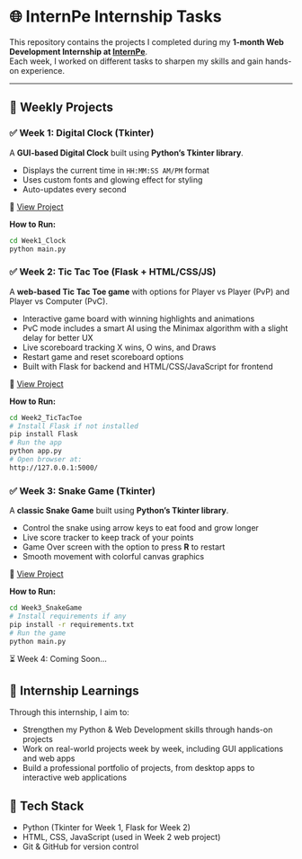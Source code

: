 # 🌐 InternPe Internship Tasks  

This repository contains the projects I completed during my **1-month Web Development Internship at [InternPe](https://internpe.in/)**.  
Each week, I worked on different tasks to sharpen my skills and gain hands-on experience.  

---

## 📅 Weekly Projects  

### ✅ Week 1: Digital Clock (Tkinter)  
A **GUI-based Digital Clock** built using **Python’s Tkinter library**.  
- Displays the current time in `HH:MM:SS AM/PM` format  
- Uses custom fonts and glowing effect for styling  
- Auto-updates every second

📂 [View Project](./Week1_Clock)  

**How to Run:**  
```bash
cd Week1_Clock
python main.py  
```
### ✅ Week 2: Tic Tac Toe (Flask + HTML/CSS/JS)

A **web-based Tic Tac Toe game** with options for Player vs Player (PvP) and Player vs Computer (PvC).

- Interactive game board with winning highlights and animations
- PvC mode includes a smart AI using the Minimax algorithm with a slight delay for better UX
- Live scoreboard tracking X wins, O wins, and Draws
- Restart game and reset scoreboard options
- Built with Flask for backend and HTML/CSS/JavaScript for frontend

📂 [View Project](./Week2_TicTacToe)

**How to Run:**
```bash
cd Week2_TicTacToe
# Install Flask if not installed
pip install Flask
# Run the app
python app.py
# Open browser at:
http://127.0.0.1:5000/
```
### ✅ Week 3: Snake Game (Tkinter)

A **classic Snake Game** built using **Python’s Tkinter library**.  

- Control the snake using arrow keys to eat food and grow longer  
- Live score tracker to keep track of your points  
- Game Over screen with the option to press **R** to restart  
- Smooth movement with colorful canvas graphics  

📂 [View Project](./Week3_SnakeGame)

**How to Run:**  
```bash
cd Week3_SnakeGame
# Install requirements if any
pip install -r requirements.txt
# Run the game
python main.py
```
  
⏳ Week 4: Coming Soon...

## 🎯 Internship Learnings

Through this internship, I aim to:

- Strengthen my Python & Web Development skills through hands-on projects
- Work on real-world projects week by week, including GUI applications and web apps
- Build a professional portfolio of projects, from desktop apps to interactive web applications

## 📌 Tech Stack

- Python (Tkinter for Week 1, Flask for Week 2)  
- HTML, CSS, JavaScript (used in Week 2 web project)  
- Git & GitHub for version control

